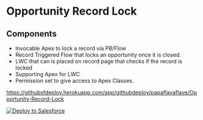 # Opportunity Record Lock
 ## Components
 * Invocable Apex to lock a record via PB/Flow
 * Record Triggered Flow that locks an opportunity once it is closed.
 * LWC that can is placed on record page that checks if the record is locked
 * Supporting Apex for LWC
 * Permission set to give access to Apex Classes. 


https://githubsfdeploy.herokuapp.com/app/githubdeploy/papaflavaflave/Opportunity-Record-Lock


<a href="https://githubsfdeploy.herokuapp.com">
  <img alt="Deploy to Salesforce"
       src="https://raw.githubusercontent.com/afawcett/githubsfdeploy/master/deploy.png">
</a>